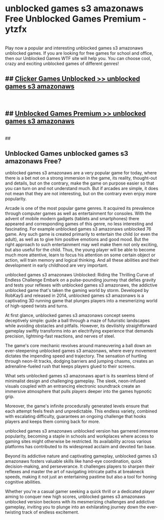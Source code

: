 # unblocked games s3 amazonaws  Free Unblocked Games Premium - ytzfx <br>
<br>
Play now a popular and interesting unblocked games s3 amazonaws unblocked games. If you are looking for free games for school and office, then our Unblocked Games WTF site will help you. You can choose cool, crazy and exciting unblocked games of different genres!


## ##  [Clicker Games Unblocked >> unblocked games s3 amazonaws](http://freeplayer.one?title=unblocked_games_s3_amazonaws&ref=UGames)
  <br>

##  ## [Unblocked Games Premium >> unblocked games s3 amazonaws](http://freeplayer.one?title=unblocked_games_s3_amazonaws&ref=UGames)
  <br>
  ##



## Unblocked Games unblocked games s3 amazonaws Free?

unblocked games s3 amazonaws are a very popular game for today, where there is a bet not on a strong immersion in the game, its reality, thought-out and details, but on the contrary, make the game on purpose easier so that you can turn on and not understand much. But if arcades are simple, it does not mean that they are not interesting, but on the contrary even enjoy more popularity.

Arcade is one of the most popular game genres. It acquired its prevalence through computer games as well as entertainment for consoles. With the advent of mobile modern gadgets (tablets and smartphones) there appeared and corresponding games of this genre, no less interesting and fascinating. For example unblocked games s3 amazonaws unblocked 76 game. Any such game is created primarily to entertain the child (or even the adult), as well as to give him positive emotions and good mood. But the right approach to such entertainment may well make them not only exciting, but also useful for the child. Thus, the young player will be able to become much more attentive, learn to focus his attention on some certain object or action, will train memory and logical thinking. And all these abilities and their development in early childhood are very important.

unblocked games s3 amazonaws Unblocked: Riding the Thrilling Curve of Endless Challenge
Embark on a pulse-pounding journey that defies gravity and tests your reflexes with unblocked games s3 amazonaws, the addictive unblocked game that's taken the gaming world by storm. Developed by RobKayS and released in 2014, unblocked games s3 amazonaws is a captivating 3D running game that plunges players into a mesmerizing world of high-speed twists and turns.

At first glance, unblocked games s3 amazonaws concept seems deceptively simple: guide a ball through a maze of futuristic landscapes while avoiding obstacles and pitfalls. However, its devilishly straightforward gameplay swiftly transforms into an electrifying experience that demands precision, lightning-fast reactions, and nerves of steel.

The game's core mechanic revolves around maneuvering a ball down an ever-steepening unblocked games s3 amazonaws, where every movement dictates the impending speed and trajectory. The sensation of hurtling through neon-lit tracks, dodging barriers and jumping chasms, creates an adrenaline-fueled rush that keeps players glued to their screens.

What sets unblocked games s3 amazonaws apart is its seamless blend of minimalist design and challenging gameplay. The sleek, neon-infused visuals coupled with an entrancing electronic soundtrack create an immersive atmosphere that pulls players deeper into the games hypnotic grip.

Moreover, the game's infinite procedurally generated levels ensure that each attempt feels fresh and unpredictable. This endless variety, combined with escalating difficulty, guarantees an ongoing challenge that hooks players and keeps them coming back for more.

unblocked games s3 amazonaws unblocked version has garnered immense popularity, becoming a staple in schools and workplaces where access to gaming sites might otherwise be restricted. Its availability across various platforms has contributed to its widespread acclaim and devoted fan base.

Beyond its addictive nature and captivating gameplay, unblocked games s3 amazonaws fosters valuable skills like hand-eye coordination, quick decision-making, and perseverance. It challenges players to sharpen their reflexes and master the art of navigating intricate paths at breakneck speeds, making it not just an entertaining pastime but also a tool for honing cognitive abilities.

Whether you're a casual gamer seeking a quick thrill or a dedicated player aiming to conquer new high scores, unblocked games s3 amazonaws unblocked version beckons with its mesmerizing challenges and addictive gameplay, inviting you to plunge into an exhilarating journey down the ever-twisting track of endless excitement.